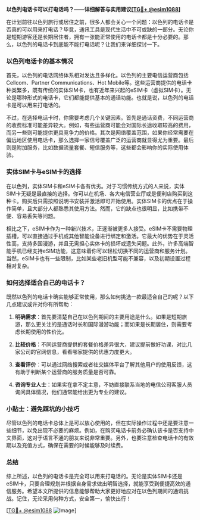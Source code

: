 **以色列电话卡可以打电话吗？——详细解答与实用建议[[TG💪+ @esim1088](https://t.me/s/esim1088)]**

在计划前往以色列旅行或居住之前，很多人都会关心一个问题：以色列的电话卡是否真的可以用来打电话？毕竟，通讯工具是现代生活中不可或缺的一部分。无论你是短期游客还是长期居住者，拥有一张能正常使用的电话卡都是十分必要的。那么，以色列的电话卡到底能不能打电话呢？让我们来详细探讨一下。

### 以色列电话卡的基本情况

首先，以色列的电话网络体系相对发达且多样化。以色列的主要电信运营商包括Cellcom、Partner Communications、Hot Mobile等。这些运营商提供的电话卡种类繁多，既有传统的实体SIM卡，也有近年来兴起的eSIM卡（虚拟SIM卡）。无论是哪种形式的电话卡，它们都能提供基本的通话功能。也就是说，以色列的电话卡是可以用来打电话的。

不过，在选择电话卡时，你需要考虑几个关键因素。首先是通话资费，不同运营商的收费标准可能差异较大。例如，有些运营商可能会对国际长途收取较高的费用，而另一些则可能提供更具竞争力的价格。其次是网络覆盖范围，如果你经常需要在偏远地区使用电话卡，那么选择一家信号覆盖广泛的运营商就显得尤为重要。最后则是附加服务，比如数据流量套餐、短信服务等，这些都会影响你的实际使用体验。

### 实体SIM卡与eSIM卡的选择

在以色列，实体SIM卡和eSIM卡各有优劣。对于习惯传统方式的人来说，实体SIM卡无疑是最直接的选择。你可以在机场、各大电信营业厅或是便利店购买到这种卡。购买后只需按照说明书安装并激活即可开始使用。实体SIM卡的优点在于操作简单，且大部分人都熟悉其使用方法。然而，它的缺点也很明显，比如携带不便、容易丢失等问题。

相比之下，eSIM卡作为一种新兴技术，正逐渐被更多人接受。eSIM卡不需要物理插槽，可以直接通过手机或其他智能设备进行绑定和激活。它最大的优势在于灵活性高，支持多国漫游，并且无需担心实体卡的损坏或遗失问题。此外，许多高端智能手机已经支持eSIM功能，这意味着你可以轻松切换不同的运营商和服务计划。当然，eSIM卡也有一些限制，比如某些老旧机型可能不兼容，以及初期设置过程相对复杂。

### 如何选择适合自己的电话卡？

既然以色列的电话卡确实能够正常使用，那么如何挑选一款最适合自己的呢？以下几点建议或许对你有所帮助：

1. **明确需求**：首先要清楚自己在以色列期间的主要用途是什么。如果是短期旅游，那么更关注的是通话时长和国际漫游功能；而如果是长期居住，则需要考虑长期使用的性价比。
   
2. **比较价格**：不同运营商提供的套餐价格差异很大，建议提前做好功课，对比几家公司的官网信息，看看哪家提供的优惠力度更大。

3. **查看评价**：可以通过网络搜索或者社交媒体平台了解其他用户的使用反馈，这有助于判断某个运营商的服务质量是否可靠。

4. **咨询专业人士**：如果实在拿不定主意，不妨直接联系当地的电信公司客服人员询问具体情况，他们通常能给出更为专业的建议。

### 小贴士：避免踩坑的小技巧

尽管以色列的电话卡总体上是可以放心使用的，但在实际操作过程中还是要注意一些细节，以免出现不必要的麻烦。例如，在购买电话卡前务必确认该卡是否支持中文界面，这对于语言不通的朋友来说非常重要。另外，也要注意检查电话卡的有效期以及充值方式，确保在需要的时候能够及时续费。

### 总结

综上所述，以色列的电话卡是完全可以用来打电话的。无论是实体SIM卡还是eSIM卡，只要合理规划并根据自身需求做出明智选择，就能享受到便捷高效的通信服务。希望本文所提供的信息能够帮助大家更好地应对在以色列期间的通讯挑战。记住，无论采用何种方式，安全第一，愉快出行！

[[TG💪+ @esim1088](https://t.me/s/esim1088) ![Image](https://i.postimg.cc/4NQfJmqS/Snipaste-2025-05-13-00-14-12.png)]